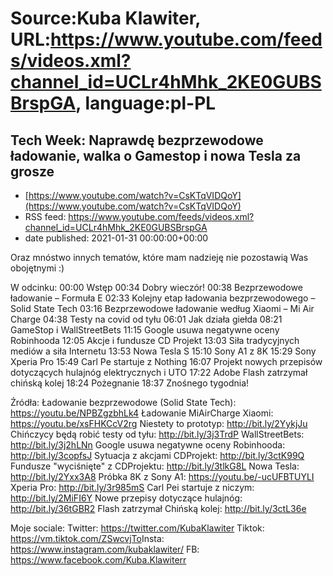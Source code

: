 # Source:Kuba Klawiter, URL:https://www.youtube.com/feeds/videos.xml?channel_id=UCLr4hMhk_2KE0GUBSBrspGA, language:pl-PL

## Tech Week: Naprawdę bezprzewodowe ładowanie, walka o Gamestop i nowa Tesla za grosze
 - [https://www.youtube.com/watch?v=CsKTqVIDQoY](https://www.youtube.com/watch?v=CsKTqVIDQoY)
 - RSS feed: https://www.youtube.com/feeds/videos.xml?channel_id=UCLr4hMhk_2KE0GUBSBrspGA
 - date published: 2021-01-31 00:00:00+00:00

Oraz mnóstwo innych tematów, które mam nadzieję nie pozostawią Was obojętnymi :)

W odcinku:
00:00 Wstęp
00:34 Dobry wieczór!
00:38 Bezprzewodowe ładowanie – Formuła E
02:33 Kolejny etap ładowania bezprzewodowego – Solid State Tech
03:16 Bezprzewodowe ładowanie według Xiaomi – Mi Air Charge
04:38 Testy na covid od tyłu
06:01 Jak działa giełda
08:21 GameStop i WallStreetBets
11:15 Google usuwa negatywne oceny Robinhooda
12:05 Akcje i fundusze CD Projekt
13:03 Siła tradycyjnych mediów a siła Internetu
13:53 Nowa Tesla S
15:10 Sony A1 z 8K
15:29 Sony Xperia Pro
15:49 Carl Pe startuje z Nothing
16:07 Projekt nowych przepisów dotyczących hulajnóg elektrycznych i UTO
17:22 Adobe Flash zatrzymał chińską kolej
18:24 Pożegnanie
18:37 Znośnego tygodnia!
 
Źródła:
Ładowanie bezprzewodowe (Solid State Tech): https://youtu.be/NPBZgzbhLk4
Ładowanie MiAirCharge Xiaomi: https://youtu.be/xsFHKCcV2rg
Niestety to prototyp: http://bit.ly/2YykjJu
Chińczycy będą robić testy od tyłu: http://bit.ly/3j3TrdP
WallStreetBets: http://bit.ly/3j2hLNn
Google usuwa negatywne oceny Robinhooda: http://bit.ly/3copfsJ
Sytuacja z akcjami CDProjekt: http://bit.ly/3ctK99Q
Fundusze "wyciśnięte" z CDProjektu: http://bit.ly/3tlkG8L
Nowa Tesla: http://bit.ly/2Yxx3A8
Próbka 8K z Sony A1: https://youtu.be/-ucUFBTUYLI
Xperia Pro: http://bit.ly/3r985mS
Carl Pei startuje z niczym: http://bit.ly/2MiFI6Y
Nowe przepisy dotyczące hulajnóg: http://bit.ly/36tGBR2
Flash zatrzymał Chińską kolej: http://bit.ly/3ctL36e

Moje sociale: 
Twitter: https://twitter.com/KubaKlawiter
Tiktok: https://vm.tiktok.com/ZSwcvjTo​
Insta: https://www.instagram.com/kubaklawiter/
FB: https://www.facebook.com/Kuba.Klawiterr

